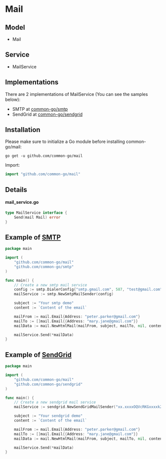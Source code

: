 # Mail
## Model
- Mail

## Service
- MailService

## Implementations
There are 2 implementations of MailService (You can see the samples below):
- SMTP at [common-go/smtp](https://github.com/common-go/smtp)
- SendGrid at [common-go/sendgrid](https://github.com/common-go/sendgrid)

## Installation

Please make sure to initialize a Go module before installing common-go/mail:

```shell
go get -u github.com/common-go/mail
```

Import:

```go
import "github.com/common-go/mail"
```

## Details
#### mail_service.go
```go
type MailService interface {
	Send(mail Mail) error
}
```

## Example of [SMTP](https://github.com/common-go/smtp)
```go
package main

import (
	"github.com/common-go/mail"
	"github.com/common-go/smtp"
)

func main() {
	// Create a new smtp mail service 
	config := smtp.DialerConfig{"smtp.gmail.com", 587, "test@gmail.com", "test", true}
	mailService := smtp.NewSmtpMailSender(config)

	subject := "Your smtp demo"
	content := `Content of the email`

	mailFrom := mail.Email{Address: "peter.parker@gmail.com"}
	mailTo := []mail.Email{{Address: "mary.jane@gmail.com"}}
	mailData := mail.NewHtmlMail(mailFrom, subject, mailTo, nil, content)

	mailService.Send(*mailData)
}
```

## Example of [SendGrid](https://github.com/common-go/smtp)
```go
package main

import (
	"github.com/common-go/mail"
	"github.com/common-go/sendgrid"
)

func main() {
	// Create a new sendgrid mail service 
	mailService := sendgrid.NewSendGridMailSender("xx.xxxxOQVcRKGxxxxk2KJc4g.fM7m9NIxxxxSLNOzxxxxfxF9bH4mnRrIysJA8q-xxxx")

	subject := "Your sendgrid demo"
	content := `Content of the email`

	mailFrom := mail.Email{Address: "peter.parker@gmail.com"}
	mailTo := []mail.Email{{Address: "mary.jane@gmail.com"}}
	mailData := mail.NewHtmlMail(mailFrom, subject, mailTo, nil, content)

	mailService.Send(*mailData)
}
```
